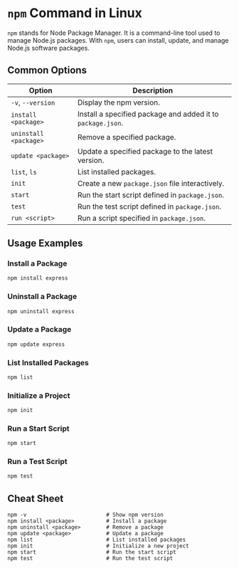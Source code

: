 # `npm` Command in Linux

`npm` stands for Node Package Manager. It is a command-line tool used to manage Node.js packages. With `npm`, users can install, update, and manage Node.js software packages.

## Common Options

| Option                      | Description                                                   |
|-----------------------------|---------------------------------------------------------------|
| `-v`, `--version`           | Display the npm version.                                      |
| `install <package>`         | Install a specified package and added it to `package.json`.   |
| `uninstall <package>`       | Remove a specified package.                                   |
| `update <package>`          | Update a specified package to the latest version.             |
| `list`, `ls`                | List installed packages.                                      |
| `init`                      | Create a new `package.json` file interactively.               |
| `start`                     | Run the start script defined in `package.json`.               |
| `test`                      | Run the test script defined in `package.json`.                |
| `run <script>`              | Run a script specified in `package.json`.                     |

## Usage Examples

### Install a Package

```bash
npm install express
```

### Uninstall a Package

```bash
npm uninstall express
```

### Update a Package

```bash
npm update express
```

### List Installed Packages

```bash
npm list
```

### Initialize a Project

```bash
npm init
```

### Run a Start Script

```bash
npm start
```

### Run a Test Script

```bash
npm test
```

## Cheat Sheet

```plaintext
npm -v                         # Show npm version
npm install <package>          # Install a package
npm uninstall <package>        # Remove a package
npm update <package>           # Update a package
npm list                       # List installed packages
npm init                       # Initialize a new project
npm start                      # Run the start script
npm test                       # Run the test script
```
